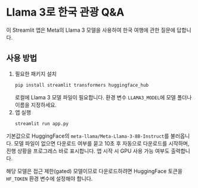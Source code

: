 # Llama 3로 한국 관광 Q&A

이 Streamlit 앱은 Meta의 Llama 3 모델을 사용하여 한국 여행에 관한 질문에 답합니다.

## 사용 방법

1. 필요한 패키지 설치
   ```bash
   pip install streamlit transformers huggingface_hub
   ```
   로컬에 Llama 3 모델 파일이 필요합니다. 환경 변수 `LLAMA3_MODEL`에 모델 폴더나 이름을 지정하세요.
2. 앱 실행
   ```bash
   streamlit run app.py
   ```

기본값으로 HuggingFace의 `meta-llama/Meta-Llama-3-8B-Instruct`를 불러옵니다.
모델 파일이 없으면 다운로드 여부를 묻고 10초 후 자동으로 다운로드를 시작하며,
진행 상황을 프로그레스 바로 표시합니다. 앱 시작 시 GPU 사용 가능 여부도 출력합니다.

해당 모델은 접근 제한(gated) 모델이므로 다운로드하려면 HuggingFace 토큰을 `HF_TOKEN` 환경 변수에 설정해야 합니다.
